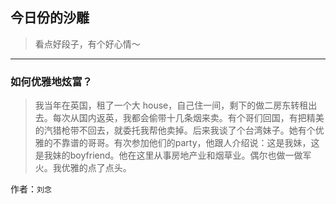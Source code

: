 ## 今日份的沙雕

> 看点好段子，有个好心情～


 
---

### 如何优雅地炫富？

> 我当年在英国，租了一个大 house，自己住一间，剩下的做二房东转租出去。每次从国内返英，我都会偷带十几条烟来卖。有个哥们回国，有把精美的汽猎枪带不回去，就委托我帮他卖掉。后来我谈了个台湾妹子。她有个优雅的不靠谱的哥哥。有次参加他们的party，他跟人介绍说：这是我妹，这是我妹的boyfriend。他在这里从事房地产业和烟草业。偶尔也做一做军火。我优雅的点了点头。


作者：`刘念`